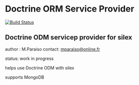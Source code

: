 Doctrine ORM Service Provider
=============================

[![Build Status](https://travis-ci.org/Mparaiso/doctrineormserviceprovider.png?branch=master)](https://travis-ci.org/Mparaiso/doctrineormserviceprovider)

Doctrine ODM servicep provider for silex
----------------------------------------

author : M.Paraiso
contact: mparaiso@online.fr

status: work in progress

helps use Doctrine ODM with silex

supports MongoDB
